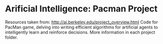 # Arificial Intelligence: Pacman Project

Resources taken from: http://ai.berkeley.edu/project_overview.html
Code for PacMan game, delving into writing efficient algorithms for artificial agents to intelligently learn and reinforce decisions. More information in each project folder.
